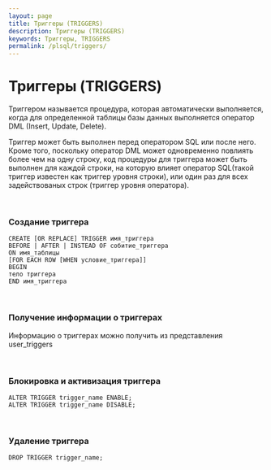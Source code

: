 ```yaml
---
layout: page
title: Триггеры (TRIGGERS)
description: Триггеры (TRIGGERS)
keywords: Триггеры, TRIGGERS
permalink: /plsql/triggers/
---
```


# Триггеры (TRIGGERS)

Триггером называется процедура, которая автоматически выполняется, когда для определенной таблицы базы данных выполняется оператор DML (Insert, Update, Delete).

Триггер может быть выполнен перед оператором SQL или после него. Кроме того, поскольку оператор DML может одновременно повлиять более чем на одну строку, код процедуры для триггера может быть выполнен для каждой строки, на которую влияет оператор SQL(такой триггер известен как триггер уровня строки), или один раз для всех задействованых строк (триггер уровня оператора).

<br/>

### Создание триггера

    CREATE [OR REPLACE] TRIGGER имя_триггера
    BEFORE | AFTER | INSTEAD OF собитие_триггера
    ON имя_таблицы
    [FOR EACH ROW [WHEN условие_триггера]]
    BEGIN
    тело триггера
    END имя_триггера

<br/>

### Получение информации о триггерах

Информацию о триггерах можно получить из представления user_triggers

<br/>

### Блокировка и активизация триггера

    ALTER TRIGGER trigger_name ENABLE;
    ALTER TRIGGER trigger_name DISABLE;

<br/>

### Удаление триггера

    DROP TRIGGER trigger_name;
